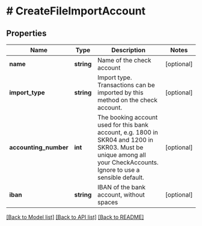 # # CreateFileImportAccount

## Properties

Name | Type | Description | Notes
------------ | ------------- | ------------- | -------------
**name** | **string** | Name of the check account | [optional]
**import_type** | **string** | Import type. Transactions can be imported by this method on the check account. | [optional]
**accounting_number** | **int** | The booking account used for this bank account, e.g. 1800 in SKR04 and 1200 in SKR03. Must be unique among all your CheckAccounts. Ignore to use a sensible default. | [optional]
**iban** | **string** | IBAN of the bank account, without spaces | [optional]

[[Back to Model list]](../../README.md#models) [[Back to API list]](../../README.md#endpoints) [[Back to README]](../../README.md)
